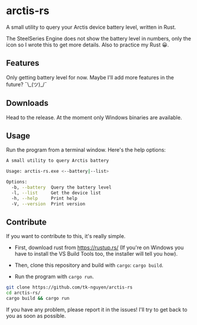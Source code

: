 # arctis-rs

A small utility to query your Arctis device battery level, written in Rust.

The SteelSeries Engine does not show the battery level in numbers, only the icon so I wrote this to get more details. Also to practice my Rust 😀.

## Features

Only getting battery level for now. Maybe I'll add more features in the future? ¯\\\_(ツ)\_/¯​

## Downloads

Head to the release. At the moment only Windows binaries are available.

## Usage

Run the program from a terminal window.
Here's the help options:

```bash
A small utility to query Arctis battery

Usage: arctis-rs.exe <--battery|--list>

Options:
  -b, --battery  Query the battery level
  -l, --list     Get the device list
  -h, --help     Print help
  -V, --version  Print version
```

## Contribute

If you want to contribute to this, it's really simple.

- First, download rust from https://rustup.rs/ (If you're on Windows you have to install the VS Build Tools too, the installer will tell you how).

- Then, clone this repository and build with `cargo`: `cargo build`.

- Run the program with `cargo run`.

```bash
git clone https://github.com/tk-nguyen/arctis-rs
cd arctis-rs/
cargo build && cargo run
```

If you have any problem, please report it in the issues! I'll try to get back to you as soon as possible.
